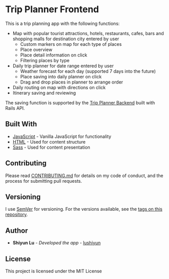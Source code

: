 # Trip Planner Frontend

This is a trip planning app with the following functions:
- Map with popular tourist attractions, hotels, restaurants, cafes, bars and shopping malls for destination city entered by user
  - Custom markers on map for each type of places
  - Place overview
  - Place detail information on click
  - Filtering places by type
- Daily trip planner for date range entered by user
  - Weather forecast for each day (supported 7 days into the future)
  - Place saving into daily planner on click
  - Drag and drop places in planner to arrange order
- Daily routing on map with directions on click
- Itinerary saving and reviewing

The saving function is supported by the [Trip Planner Backend](https://github.com/lushiyun/trip-planner-backend) built with Rails API.


## Built With

  - [JavaScript](https://developer.mozilla.org/en-US/docs/Web/JavaScript) - Vanilla JavaScript for functionality
  - [HTML](https://developer.mozilla.org/en-US/docs/Web/HTML) - Used for content structure
  - [Sass](https://sass-lang.com/) - Used for content presentation

## Contributing

Please read [CONTRIBUTING.md](https://gist.github.com/lushiyun/c8af9e2f2d6470468cfc37aa28f6edeb) for details on my code of conduct, and the process for submitting pull requests.

## Versioning

I use [SemVer](http://semver.org/) for versioning. For the versions available, see the [tags on this repository](https://github.com/lushiyun/trip-planner-frontend/tags).

## Author

  - **Shiyun Lu** - *Developed the app* -
    [lushiyun](https://github.com/lushiyun)

## License

This project is licensed under the MIT License
